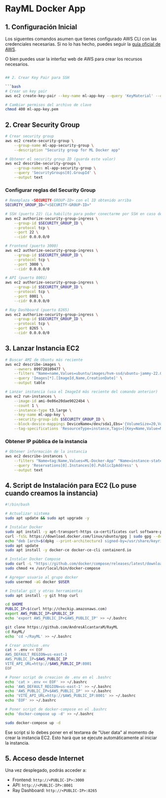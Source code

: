 # RayML Docker App

## 1. Configuración Inicial

Los siguentes comandos asumen que tienes configurado AWS CLI con las credenciales necesarias. Si no lo has hecho, puedes seguir la [guía oficial de AWS](https://docs.aws.amazon.com/cli/latest/userguide/cli-configure-quickstart.html). 

O bien puedes usar la interfaz web de AWS para crear los recursos necesarios.

```bash

## 2. Crear Key Pair para SSH 

```bash
# Crear un key pair
aws ec2 create-key-pair --key-name ml-app-key --query 'KeyMaterial' --output text > ml-app-key.pem

# Cambiar permisos del archivo de clave
chmod 400 ml-app-key.pem
```

## 2. Crear Security Group

```bash
# Crear security group
aws ec2 create-security-group \
    --group-name ml-app-security-group \
    --description "Security group for ML Docker app"

# Obtener el security group ID (guarda este valor)
aws ec2 describe-security-groups \
    --group-names ml-app-security-group \
    --query 'SecurityGroups[0].GroupId' \
    --output text
```

### Configurar reglas del Security Group
```bash
# Reemplaza <SECURITY-GROUP-ID> con el ID obtenido arriba
SECURITY_GROUP_ID="<SECURITY-GROUP-ID>"

# SSH (puerto 22) (La habilito para poder conectarme por SSH en caso de que necesite hacer cambios o actualizaciones)
aws ec2 authorize-security-group-ingress \
    --group-id $SECURITY_GROUP_ID \
    --protocol tcp \
    --port 22 \
    --cidr 0.0.0.0/0

# Frontend (puerto 3000)
aws ec2 authorize-security-group-ingress \
    --group-id $SECURITY_GROUP_ID \
    --protocol tcp \
    --port 3000 \
    --cidr 0.0.0.0/0

# API (puerto 8001)
aws ec2 authorize-security-group-ingress \
    --group-id $SECURITY_GROUP_ID \
    --protocol tcp \
    --port 8001 \
    --cidr 0.0.0.0/0

# Ray Dashboard (puerto 8265)
aws ec2 authorize-security-group-ingress \
    --group-id $SECURITY_GROUP_ID \
    --protocol tcp \
    --port 8265 \
    --cidr 0.0.0.0/0
```

## 3. Lanzar Instancia EC2

```bash
# Buscar AMI de Ubuntu más reciente
aws ec2 describe-images \
    --owners 099720109477 \
    --filters "Name=name,Values=ubuntu/images/hvm-ssd/ubuntu-jammy-22.04-amd64-server-*" \
    --query 'Images[*].[ImageId,Name,CreationDate]' \
    --output table

# Lanzar instancia (usa el ImageId más reciente del comando anterior)
aws ec2 run-instances \
    --image-id ami-0e86e20dae90224b4 \
    --count 1 \
    --instance-type t3.large \
    --key-name ml-app-key \
    --security-group-ids $SECURITY_GROUP_ID \
    --block-device-mappings DeviceName=/dev/sda1,Ebs='{VolumeSize=20,VolumeType=gp3}' \
    --tag-specifications 'ResourceType=instance,Tags=[{Key=Name,Value=ML-Docker-App}]'
```

### Obtener IP pública de la instancia
```bash
# Obtener información de la instancia
aws ec2 describe-instances \
    --filters "Name=tag:Name,Values=ML-Docker-App" "Name=instance-state-name,Values=running" \
    --query 'Reservations[0].Instances[0].PublicIpAddress' \
    --output text
```

## 4. Script de Instalación para EC2 (Lo puse cuando creamos la instancia)

```bash
#!/bin/bash

# Actualizar sistema
sudo apt update && sudo apt upgrade -y

# Instalar Docker
sudo apt install -y apt-transport-https ca-certificates curl software-properties-common
curl -fsSL https://download.docker.com/linux/ubuntu/gpg | sudo gpg --dearmor -o /usr/share/keyrings/docker-archive-keyring.gpg
echo "deb [arch=$(dpkg --print-architecture) signed-by=/usr/share/keyrings/docker-archive-keyring.gpg] https://download.docker.com/linux/ubuntu $(lsb_release -cs) stable" | sudo tee /etc/apt/sources.list.d/docker.list > /dev/null
sudo apt update
sudo apt install -y docker-ce docker-ce-cli containerd.io

# Instalar Docker Compose
sudo curl -L "https://github.com/docker/compose/releases/latest/download/docker-compose-$(uname -s)-$(uname -m)" -o /usr/local/bin/docker-compose
sudo chmod +x /usr/local/bin/docker-compose

# Agregar usuario al grupo docker
sudo usermod -aG docker $USER

# Instalar git y otras herramientas
sudo apt install -y git htop curl

cd $HOME
PUBLIC_IP=$(curl http://checkip.amazonaws.com)
export AWS_PUBLIC_IP=$PUBLIC_IP
echo 'export AWS_PUBLIC_IP=$AWS_PUBLIC_IP' >> ~/.bashrc

git clone https://github.com/AndresAlcantaraM/RayML
cd RayML/
echo 'cd ~/RayML' >> ~/.bashrc

# Crear archivo .env
cat > .env << EOF
AWS_DEFAULT_REGION=us-east-1
AWS_PUBLIC_IP=$AWS_PUBLIC_IP
VITE_API_URL=http://$AWS_PUBLIC_IP:8001
EOF

# Poner script de creacion de .env en el .bashrc
echo 'cat > .env << EOF' >> ~/.bashrc
echo 'AWS_DEFAULT_REGION=us-east-1' >> ~/.bashrc
echo 'AWS_PUBLIC_IP=$AWS_PUBLIC_IP' >> ~/.bashrc
echo 'VITE_API_URL=http://$AWS_PUBLIC_IP:8001' >> ~/.bashrc
echo 'EOF' >> ~/.bashrc

# Poner script de docker-compose en el .bashrc
echo 'docker-compose up -d' >> ~/.bashrc

sudo docker-compose up -d
```

<!-- Crea nota: -->
Ese script si lo debes poner en el textarea de "User data" al momento de crear la instancia EC2. Esto hará que se ejecute automáticamente al iniciar la instancia. 


## 5. Acceso desde Internet

Una vez desplegado, podrás acceder a:
- Frontend: `http://<PUBLIC-IP>:3000`
- API: `http://<PUBLIC-IP>:8001`
- Ray Dashboard: `http://<PUBLIC-IP>:8265`

